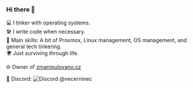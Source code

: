 ### Hi there 👋

💻 I tinker with operating systems.  
🛠️ I write code when necessary.  
🔧 Main skills: A bit of Proxmox, Linux management, OS management, and general tech tinkering.  
🌍 Just surviving through life.  

🌐 Owner of [zmanipulovano.cz](https://zmanipulovano.cz)  

📩 Discord: ![Discord](https://img.shields.io/badge/Discord-%237289DA?style=flat&logo=discord&logoColor=white) @vecerninec
